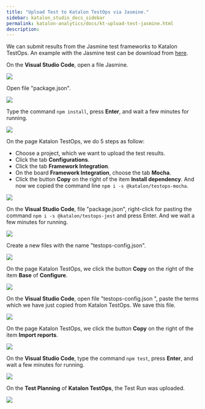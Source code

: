 ```yaml
---
title: "Upload Test to Katalon TestOps via Jasmine." 
sidebar: katalon_studio_docs_sidebar
permalink: katalon-analytics/docs/kt-upload-test-jasmine.html
description: 
---
```


We can submit results from the Jasmine test frameworks to Katalon TestOps. An example with the Jasmine test can be download from [here](https://github.com/katalon-studio/testops-report-js.git).

On the **Visual Studio Code**, open a file Jasmine.

![](https://github.com/katalon-studio/docs-images/raw/master/katalon-analytics/docs/kt-upload-test-jasmine/kt_vs_code_file_test_jasmine.png)

Open file "package.json".

![](https://github.com/katalon-studio/docs-images/raw/master/katalon-analytics/docs/kt-upload-test-mocha/kt_vs_code_package_json.png)

Type the command `npm install`, press **Enter**, and wait a few minutes for running.

![](https://github.com/katalon-studio/docs-images/raw/master/katalon-analytics/docs/kt-upload-test-mocha/kt_vs_code_mocha_json_install.png)

On the page Katalon TestOps, we do 5 steps as follow:
* Choose a project, which we want to upload the test results.
* Click the tab **Configurations**.
* Click the tab **Framework Integration**.
* On the board **Framework Integration**, choose the tab **Mocha**.
* Click the button **Copy** on the right of the item **Install dependency**. And now we copied the command line `npm i -s @katalon/testops-mocha`.

![](https://github.com/katalon-studio/docs-images/raw/master/katalon-analytics/docs/kt-upload-test-mocha/kt_bash_copy_mocha_npm.png)

On the **Visual Studio Code**, file "package.json", right-click for pasting the command `npm i -s @katalon/testops-jest` and press Enter. And we wait a few minutes for running.

![](https://github.com/katalon-studio/docs-images/raw/master/katalon-analytics/docs/kt-upload-test-mocha/kt_vs_code_mocha_paste_bash.png)

Create a new files with the name "testops-config.json".

![](https://github.com/katalon-studio/docs-images/raw/master/katalon-analytics/docs/kt-upload-test-mocha/kt_vs_code_creat_testops_config.png)

On the page Katalon TestOps, we click the button **Copy** on the right of the item **Base** of **Configure**. 

![](https://github.com/katalon-studio/docs-images/raw/master/katalon-analytics/docs/kt-upload-test-mocha/kt_copy_configure_base.png)

On the **Visual Studio Code**, open file "testops-config.json
", paste the terms which we have just copied from Katalon TestOps. We save this file.

![](https://github.com/katalon-studio/docs-images/raw/master/katalon-analytics/docs/kt-upload-test-mocha/kt_vs_code_paste_testops_config.png)

On the page Katalon TestOps, we click the button **Copy** on the right of the item **Import reports**. 

![](https://github.com/katalon-studio/docs-images/raw/master/katalon-analytics/docs/kt-upload-test-mocha/kt_npx_mocha.png)

On the **Visual Studio Code**, type the command `npm test`, press **Enter**, and wait a few minutes for running.

![](https://github.com/katalon-studio/docs-images/raw/master/katalon-analytics/docs/kt-upload-test-mocha/kt_vs_code_npm_test.png)

On the **Test Planning** of **Katalon TestOps**, the Test Run was uploaded.

![](https://github.com/katalon-studio/docs-images/raw/master/katalon-analytics/docs/kt-upload-test-mocha/kt_upload_test_planning.png)